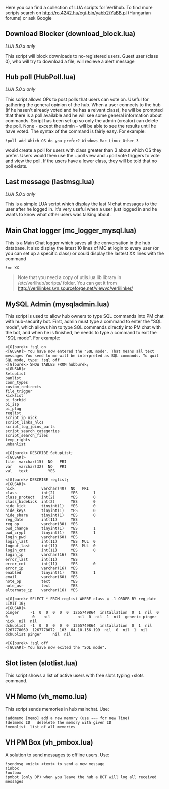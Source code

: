 Here you can find a collection of LUA scripts for Verlihub. To find more scripts search on http://ro.4242.hu/cgi-bin/yabb2/YaBB.pl (Hungarian forums) or ask Google

Download Blocker (download_block.lua)
---
*LUA 5.0.x only*

This script will block downloads to no-registered users. Guest user (class 0), who will try to download a file, will recieve a alert message


Hub poll (HubPoll.lua)
----
*LUA 5.0.x only*

This script allows OPs to post polls that users can vote on. Useful for gathering the general opinion of the hub.
When a user connects to the hub (if he hasen't already voted and he has a relvant class), he will be prompted that there is a poll available and he will see some general information about commands. 
Script has been set up so only the admin (creator) can delete the poll. None - except the admin - will be able to see the results until he have voted. 
The syntax of the command is fairly easy. For example:

	!poll add Which OS do you prefer?_Windows_Mac_Linux_Other_3

would create a poll for users with class greater than 3 about which OS they prefer. Users would then use the +poll view and +poll vote triggers to vote and view the poll. If the users have a lower class, they will be told that no poll exists.

Last message (lastmsg.lua)
---
*LUA 5.0.x only*

This is a simple LUA script which display the last N chat messages to the user after he logged in. It's very useful when a user just logged in and he wants to know what other users was talking about.

Main Chat logger (mc_logger_mysql.lua)
----
This is a Main Chat logger which saves all the conversation in the hub database. It also display the latest 10 lines of MC at login to every user (or you can set up a specific class) 
or could display the lastest XX lines with the command

	!mc XX

> Note that you need a copy of  utils.lua.lib library in /etc/verlihub/scripts/ folder. You can get it from http://verlilinker.svn.sourceforge.net/viewvc/verlilinker/

MySQL Admin (mysqladmin.lua)
---
This script is used to allow hub owners to type SQL commands into PM chat with hub-security bot. First, admin must type a command to enter the "SQL mode", which allows him to type SQL commands directly into PM chat with the bot, and when he is finished, he needs to type a command to exit the "SQL mode".
For example:

	<[G]burek> !sql on
	<[GUSAR]> You have now entered the "SQL mode". That means all text messages You send to me will be interpreted as SQL commands. To quit SQL mode, type: !sql off
	<[G]burek> SHOW TABLES FROM hubburek;
	<[GUSAR]> 
	SetupList                
	banlist                  
	conn_types               
	custom_redirects         
	file_trigger             
	kicklist                 
	pi_forbid                
	pi_isp                   
	pi_plug                  
	reglist                  
	script_ip_nick           
	script_links_hlcs        
	script_log_joins_parts   
	script_search_categories 
	script_search_files      
	temp_rights              
	unbanlist                

	<[G]burek> DESCRIBE SetupList;
	<[GUSAR]> 
	file  varchar(15)  NO   PRI       
	var   varchar(32)  NO   PRI       
	val   text         YES         

	<[G]burek> DESCRIBE reglist;
	<[GUSAR]> 
	nick            varchar(40)  NO   PRI       
	class           int(2)       YES       1    
	class_protect   int(2)       YES       0    
	class_hidekick  int(2)       YES       0    
	hide_kick       tinyint(1)   YES       0    
	hide_keys       tinyint(1)   YES       0    
	hide_share      tinyint(1)   YES       0    
	reg_date        int(11)      YES         
	reg_op          varchar(30)  YES         
	pwd_change      tinyint(1)   YES       1    
	pwd_crypt       tinyint(1)   YES       1    
	login_pwd       varchar(60)  YES         
	login_last      int(11)      YES  MUL  0    
	logout_last     int(11)      YES  MUL  0    
	login_cnt       int(11)      YES       0    
	login_ip        varchar(16)  YES         
	error_last      int(11)      YES         
	error_cnt       int(11)      YES       0    
	error_ip        varchar(16)  YES         
	enabled         tinyint(1)   YES       1    
	email           varchar(60)  YES         
	note_op         text         YES         
	note_usr        text         YES         
	alternate_ip    varchar(16)  YES         

	<[G]burek> SELECT * FROM reglist WHERE class = -1 ORDER BY reg_date LIMIT 10;
	<[GUSAR]> 
	pinger     -1  0  0  0  0  0  1265749864  installation  0  1  nil  0           0           0    nil            nil  0  nil  1  nil  generic pinger nick  nil  nil    
	dchublist  -1  0  0  0  0  0  1265749864  installation  0  1  nil  1267778069  1267778072  103  64.18.156.199  nil  0  nil  1  nil  dchublist pinger     nil  nil    

	<[G]burek> !sql off
	<[GUSAR]> You have now exited the "SQL mode".

Slot listen (slotlist.lua)
---
This script shows a list of active users with free slots typing +slots command.

VH Memo (vh_memo.lua)
----
This script sends memories in hub mainchat. Use:

	!addmemo [memo] add a new memory (use ~~~ for new line)
	!delmemo ID   delelete the memory with given ID
	!memolist  list of all memories

VH PM Box (vh_pmbox.lua)
---
A solution to send messages to offline users. Use:

	!sendmsg <nick> <text> to send a new message
	!inbox
	!outbox
	!pmbot (only OP) when you leave the hub a BOT will log all received messages
